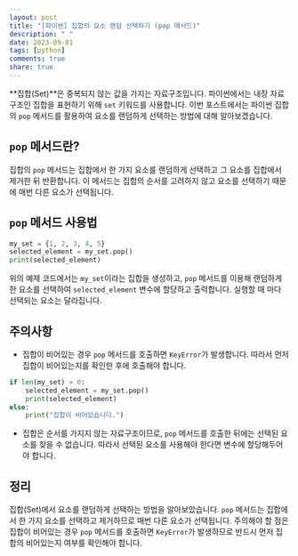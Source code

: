 ```yaml
---
layout: post
title: "[파이썬] 집합의 요소 랜덤 선택하기 (pop 메서드)"
description: " "
date: 2023-09-01
tags: [python]
comments: true
share: true
---
```


**집합(Set)**은 중복되지 않는 값을 가지는 자료구조입니다. 파이썬에서는 내장 자료구조인 집합을 표현하기 위해 `set` 키워드를 사용합니다. 이번 포스트에서는 파이썬 집합의 `pop` 메서드를 활용하여 요소를 랜덤하게 선택하는 방법에 대해 알아보겠습니다.

## `pop` 메서드란?

집합의 `pop` 메서드는 집합에서 한 가지 요소를 랜덤하게 선택하고 그 요소를 집합에서 제거한 뒤 반환합니다. 이 메서드는 집합의 순서를 고려하지 않고 요소를 선택하기 때문에 매번 다른 요소가 선택됩니다. 

## `pop` 메서드 사용법

```python
my_set = {1, 2, 3, 4, 5}
selected_element = my_set.pop()
print(selected_element)
```

위의 예제 코드에서는 `my_set`이라는 집합을 생성하고, `pop` 메서드를 이용해 랜덤하게 한 요소를 선택하여 `selected_element` 변수에 할당하고 출력합니다. 실행할 때 마다 선택되는 요소는 달라집니다.

## 주의사항

- 집합이 비어있는 경우 `pop` 메서드를 호출하면 `KeyError`가 발생합니다. 따라서 먼저 집합이 비어있는지를 확인한 후에 호출해야 합니다.
```python
if len(my_set) > 0:
    selected_element = my_set.pop()
    print(selected_element)
else:
    print("집합이 비어있습니다.")
```

- 집합은 순서를 가지지 않는 자료구조이므로, `pop` 메서드를 호출한 뒤에는 선택된 요소를 찾을 수 없습니다. 따라서 선택된 요소를 사용해야 한다면 변수에 할당해두어야 합니다.

## 정리

집합(Set)에서 요소를 랜덤하게 선택하는 방법을 알아보았습니다. `pop` 메서드는 집합에서 한 가지 요소를 선택하고 제거하므로 매번 다른 요소가 선택됩니다. 주의해야 할 점은 집합이 비어있는 경우 `pop` 메서드를 호출하면 `KeyError`가 발생하므로 반드시 먼저 집합의 비어있는지 여부를 확인해야 합니다.